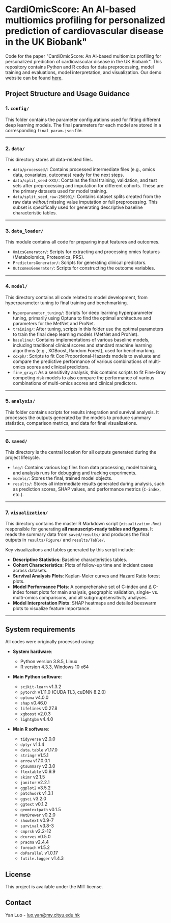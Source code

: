 # CardiOmicScore: An AI-based multiomics profiling for personalized prediction of cardiovascular disease in the UK Biobank"

Code for the paper "CardiOmicScore: An AI-based multiomics profiling for personalized prediction of cardiovascular disease in the UK Biobank". This repository contains Python and R codes for data preprocessing, model training and evaluations, model interpretation, and visualization. Our demo website can be found [here](https://yanluocityu.github.io/cardiomicscore-website/).

## Project Structure and Usage Guidance

### 1. `config/`
This folder contains the parameter configurations used for fitting different deep learning models. The final parameters for each model are stored in a corresponding `final_param.json` file.

---
### 2. `data/`
This directory stores all data-related files.
- `data/processed/`: Contains processed intermediate files (e.g., omics data, covariates, outcomes) ready for the next steps.
- `data/split_seed-XXX/`: Contains the final training, validation, and test sets after preprocessing and imputation for different cohorts. These are the primary datasets used for model training.
- `data/split_seed_raw-250901/`: Contains dataset splits created from the raw data *without* missing value imputation or full preprocessing. This subset is specifically used for generating descriptive baseline characteristic tables.

---
### 3. `data_loader/`
This module contains all code for preparing input features and outcomes.
- `OmicsGenerator/`: Scripts for extracting and processing omics features (Metabolomics, Proteomics, PRS).
- `PredictorsGenerator/`: Scripts for generating clinical predictors.
- `OutcomesGenerator/`: Scripts for constructing the outcome variables.

---
### 4. `model/`
This directory contains all code related to model development, from hyperparameter tuning to final training and benchmarking.
- `hyperparameter_tuning/`: Scripts for deep learning hyperparameter tuning, primarily using Optuna to find the optimal architecture and parameters for the MetNet and ProNet.
- `training/`: After tuning, scripts in this folder use the optimal parameters to train the final deep learning models (MetNet and ProNet).
- `baseline/`: Contains implementations of various baseline models, including traditional clinical scores and standard machine learning algorithms (e.g., XGBoost, Random Forest), used for benchmarking.
- `coxph/`: Scripts to fit Cox Proportional-Hazards models to evaluate and compare the predictive performance of various combinations of multi-omics scores and clinical predictors.
- `fine_gray/`: As a sensitivity analysis, this contains scripts to fit Fine-Gray competing risk models to also compare the performance of various combinations of multi-omics scores and clinical predictors.

---
### 5. `analysis/`
This folder contains scripts for results integration and survival analysis. It processes the outputs generated by the models to produce summary statistics, comparison metrics, and data for final visualizations.

---
### 6. `saved/`
This directory is the central location for all outputs generated during the project lifecycle.
- `log/`: Contains various log files from data processing, model training, and analysis runs for debugging and tracking experiments.
- `models/`: Stores the final, trained model objects.
- `results/`: Stores all intermediate results generated during analysis, such as prediction scores, SHAP values, and performance metrics (`C-index`, etc.).

---
### 7. `visualization/`
This directory contains the master R Markdown script (`visualization.Rmd`) responsible for generating **all manuscript-ready tables and figures**. It reads the summary data from `saved/results/` and produces the final outputs in `results/Figure/` and `results/Table/`.

Key visualizations and tables generated by this script include:
- **Descriptive Statistics**: Baseline characteristics tables.
- **Cohort Characteristics**: Plots of follow-up time and incident cases across datasets.
- **Survival Analysis Plots**: Kaplan-Meier curves and Hazard Ratio forest plots.
- **Model Performance Plots**: A comprehensive set of C-index and Δ C-index forest plots for main analysis, geographic validation, single- vs. multi-omics comparisons, and all subgroup/sensitivity analyses.
- **Model Interpretation Plots**: SHAP heatmaps and detailed beeswarm plots to visualize feature importance.

---

## System requirements
All codes were originally processed using:

- **System hardware**:
  - Python version 3.8.5, Linux
  - R version 4.3.3, Windows 10 x64

- **Main Python software**:
  - `scikit-learn` v1.3.2
  - `pytorch` v1.11.0 (CUDA 11.3, cuDNN 8.2.0)
  - `optuna` v4.0.0
  - `shap` v0.46.0
  - `lifelines` v0.27.8
  - `xgboost` v2.0.3
  - `lightgbm` v4.4.0

- **Main R software**:
  - `tidyverse` v2.0.0
  - `dplyr` v1.1.4
  - `data.table` v1.17.0
  - `stringr` v1.5.1
  - `arrow` v17.0.0.1
  - `gtsummary` v2.3.0
  - `flextable` v0.9.9
  - `skimr` v2.1.5
  - `janitor` v2.2.1
  - `ggplot2` v3.5.2
  - `patchwork` v1.3.1
  - `ggsci` v3.2.0
  - `ggtext` v0.1.2
  - `geomtextpath` v0.1.5
  - `MetBrewer` v0.2.0
  - `showtext` v0.9-7
  - `survival` v3.8-3
  - `cmprsk` v2.2-12
  - `dcurves` v0.5.0
  - `pracma` v2.4.4
  - `foreach` v1.5.2
  - `doParallel` v1.0.17
  - `futile.logger` v1.4.3

## License
This project is available under the MIT license.

## Contact
Yan Luo - luo.yan@my.cityu.edu.hk